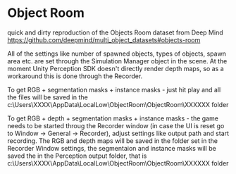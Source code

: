 # Object Room
quick and dirty reproduction of the Objects Room dataset from Deep Mind https://github.com/deepmind/multi_object_datasets#objects-room

All of the settings like number of spawned objects, types of objects, spawn area etc. are set through the Simulation Manager object in the scene. 
At the moment Unity Perception SDK doesn't directly render depth maps, so as a workaround this is done through the Recorder. 

To get RGB + segmentation masks + instance masks - just hit play and all the files will be saved in the c:\Users\XXXX\AppData\LocalLow\ObjectRoom\ObjectRoom\XXXXXX folder

To get RGB + depth + segmentation masks + instance masks - the game needs to be started throug the Recorder window (in case the UI is reset go to Window -> General -> Recorder), adjust settings like output path and start recording. The RGB and depth maps will be saved in the folder set in the Recorder Window settings, the segmentaion and instance masks will be saved the in the Perception output folder, that is c:\Users\XXXX\AppData\LocalLow\ObjectRoom\ObjectRoom\XXXXXX folder

